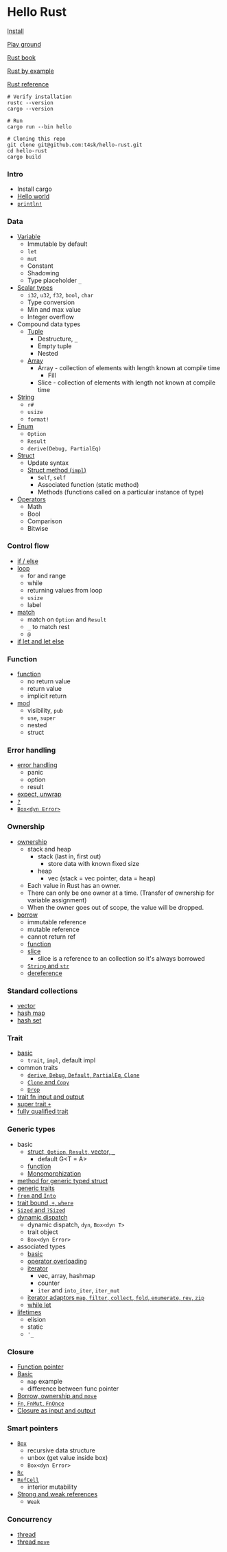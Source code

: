# Hello Rust

[Install](https://www.rust-lang.org/tools/install)

[Play ground](https://play.rust-lang.org/?version=stable&mode=debug&edition=2021)

[Rust book](https://doc.rust-lang.org/book/title-page.html)

[Rust by example](https://doc.rust-lang.org/rust-by-example/index.html)

[Rust reference](https://doc.rust-lang.org/reference/introduction.html)

```shell
# Verify installation
rustc --version
cargo --version

# Run
cargo run --bin hello

# Cloning this repo
git clone git@github.com:t4sk/hello-rust.git
cd hello-rust
cargo build
```

### Intro

- Install cargo
- [Hello world](./src/bin/hello.rs)
- [`println!`](./src/bin/print.rs)

### Data

- [Variable](./src/bin/variable.rs)
  - Immutable by default
  - `let`
  - `mut`
  - Constant
  - Shadowing
  - Type placeholder `_`
- [Scalar types](./src/bin/scalar.rs)
  - `i32`, `u32`, `f32`, `bool`, `char`
  - Type conversion
  - Min and max value
  - Integer overflow
- Compound data types
  - [Tuple](./src/bin/tuple.rs)
    - Destructure, `_`
    - Empty tuple
    - Nested
  - [Array](./src/bin/array.rs)
    - Array - collection of elements with length known at compile time
      - Fill
    - Slice - collection of elements with length not known at compile time
- [String](./src/bin/string.rs)
  - `r#`
  - `usize`
  - `format!`
- [Enum](./src/bin/enum.rs)
  - `Option`
  - `Result`
  - `derive(Debug, PartialEq)`
- [Struct](./src/bin/struct.rs)
  - Update syntax
  - [Struct method (`impl`)](./src/bin/struct_method.rs)
    - `Self`, `self`
    - Associated function (static method)
    - Methods (functions called on a particular instance of type)
- [Operators](./src/bin/operators.rs)
  - Math
  - Bool
  - Comparison
  - Bitwise

### Control flow

- [if / else](./src/bin/if_else.rs)
- [loop](./src/bin/loop.rs)
  - for and range
  - while
  - returning values from loop
  - `usize`
  - label
- [match](./src/bin/match.rs)
  - match on `Option` and `Result`
  - `_` to match rest
  - `@`
- [if let and let else](./src/bin/if_let.rs)

### Function

- [function](./src/bin/func.rs)
  - no return value
  - return value
  - implicit return
- [mod](./src/bin/mods.rs)
  - visibility, `pub`
  - `use`, `super`
  - nested
  - struct

### Error handling

- [error handling](./src/bin/error.rs)
  - panic
  - option
  - result
- [expect, unwrap](./src/bin/expect.rs)
- [`?`](./src/bin/question.rs)
- [`Box<dyn Error>`](./src/bin/box_dyn_error.rs)

### Ownership

- [ownership](./src/bin/ownership.rs)
  - stack and heap
    - stack (last in, first out)
      - store data with known fixed size
    - heap
      - vec (stack = vec pointer, data = heap)
  - Each value in Rust has an owner.
  - There can only be one owner at a time. (Transfer of ownership for variable assignment)
  - When the owner goes out of scope, the value will be dropped.
- [borrow](./src/bin/borrow.rs)
  - immutable reference
  - mutable reference
  - cannot return ref
  - [function](./src/bin/borrow_func.rs)
  - [slice](./src/bin/borrow_slice.rs)
    - slice is a reference to an collection so it's always borrowed
  - [`String` and `str`](./src/bin/borrow_string_str.rs)
  - [dereference](./src/bin/borrow_deref.rs)

### Standard collections

- [vector](./src/bin/vec.rs)
- [hash map](./src/bin/hash_map.rs)
- [hash set](./src/bin/hash_set.rs)

### Trait

- [basic](./src/bin/trait_basic.rs)
  - `trait`, `impl`, default impl
- common traits
  - [`derive`, `Debug`, `Default`, `PartialEq`, `Clone`](./src/bin/trait_common.rs)
  - [`Clone` and `Copy`](./src/bin/trait_clone_copy.rs)
  - [`Drop`](./src/bin/trait_drop.rs)
- [trait fn input and output](./src/bin/trait_fn_io.rs)
- [super trait `+`](./src/bin/trait_super.rs)
- [fully qualified trait](./src/bin/trait_qualified.rs)

### Generic types

- basic
  - [struct, `Option`, `Result`, vector, `_`](./src/bin/generic_data.rs)
    - default G<T = A>
  - [function](./src/bin/generic_func.rs)
  - [Monomorphization](./src/bin/monomorph.rs)
- [method for generic typed struct](./src/bin/generic_method.rs)
- [generic traits](./src/bin/generic_trait.rs)
- [`From` and `Into`](./src/bin/generic_from_into.rs)
- [trait bound, `+`, `where`](./src/bin/generic_trait_bound.rs)
- [`Sized` and `?Sized`](./src/bin/generic_sized.rs)
- [dynamic dispatch](./src/bin/generic_dyn_dispatch.rs)
  - dynamic dispatch, `dyn`, `Box<dyn T>`
  - trait object
  - `Box<dyn Error>`
- associated types
  - [basic](./src/bin/generic_assoc_type.rs)
  - [operator overloading](./src/bin/generic_op_overload.rs)
  - [iterator](./src/bin/generic_iter.rs)
    - vec, array, hashmap
    - counter
    - `iter` and `into_iter`, `iter_mut`
  - [iterator adaptors `map`, `filter`, `collect`, `fold`, `enumerate`, `rev`, `zip`](./src/bin/generic_iter_adaptor.rs)
  - [while let](./src/bin/while_let.rs)
- [lifetimes](./src/bin/generic_lifetime.rs)
  - elision
  - static
  - `'_`

### Closure

- [Function pointer](./src/bin/fn_pointer.rs)
- [Basic](./src/bin/closure.rs)
  - `map` example
  - difference between func pointer
- [Borrow, ownership and `move`](./src/bin/move.rs)
- [`Fn`, `FnMut`, `FnOnce`](./src/bin/fn_traits.rs)
- [Closure as input and output](./src/bin/closure_out.rs)

### Smart pointers

- [`Box`](./src/bin/box.rs)
  - recursive data structure
  - unbox (get value inside box)
  - `Box<dyn Error>`
- [`Rc`](./src/bin/rc.rs)
- [`RefCell`](./src/bin/ref_cell.rs)
  - interior mutability
- [Strong and weak references](./src/bin/weak.rs)
  - `Weak`

### Concurrency

- [thread](./src/bin/thread.rs)
- [thread `move`](./src/bin/thread_move.rs)

